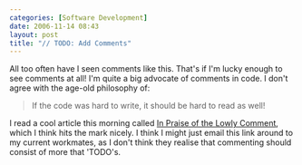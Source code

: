 ```yaml
---
categories: [Software Development]
date: 2006-11-14 08:43
layout: post
title: "// TODO: Add Comments"
---
```

All too often have I seen comments like this. That's if I'm lucky enough to see comments at all! I'm quite a big advocate of comments in code. I don't agree with the age-old philosophy of:<blockquote>If the code was hard to write, it should be hard to read as well!</blockquote>I read a cool article this morning called <a href="http://www.developer.com/design/article.php/3642901" title="In Praise of the Lowly Comment" target="_blank">In Praise of the Lowly Comment</a>, which I think hits the mark nicely. I think I might just email this link around to my current workmates, as I don't think they realise that commenting should consist of more that 'TODO's.
